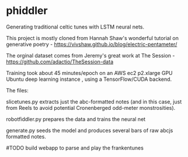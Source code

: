 # phiddler
Generating traditional celtic tunes with LSTM neural nets.

This project is mostly cloned from Hannah Shaw's wonderful tutorial on generative poetry - https://vivshaw.github.io/blog/electric-pentameter/

The orginal dataset comes from Jeremy's great work at The Session -
https://github.com/adactio/TheSession-data


Training took about 45 minutes/epoch on an AWS ec2 p2.xlarge GPU Ubuntu deep learning instance , using a TensorFlow/CUDA backend.


The files:

slicetunes.py extracts just the abc-formatted notes (and in this case, just from Reels to avoid potential Cronenberged odd-meter monstrosities).

robotfiddler.py prepares the data and trains the neural net

generate.py seeds the model and produces several bars of raw abcjs formatted notes. 

#TODO build webapp to parse and play the frankentunes




